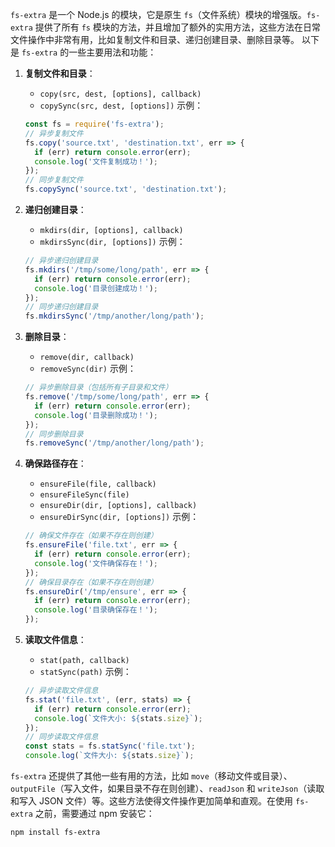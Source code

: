 `fs-extra` 是一个 Node.js 的模块，它是原生 `fs`（文件系统）模块的增强版。`fs-extra` 提供了所有 `fs` 模块的方法，并且增加了额外的实用方法，这些方法在日常文件操作中非常有用，比如复制文件和目录、递归创建目录、删除目录等。
以下是 `fs-extra` 的一些主要用法和功能：

1. **复制文件和目录**：
   - `copy(src, dest, [options], callback)`
   - `copySync(src, dest, [options])`
     示例：

   ```javascript
   const fs = require('fs-extra');
   // 异步复制文件
   fs.copy('source.txt', 'destination.txt', err => {
     if (err) return console.error(err);
     console.log('文件复制成功！');
   });
   // 同步复制文件
   fs.copySync('source.txt', 'destination.txt');
   ```
2. **递归创建目录**：
   - `mkdirs(dir, [options], callback)`
   - `mkdirsSync(dir, [options])`
     示例：

   ```javascript
   // 异步递归创建目录
   fs.mkdirs('/tmp/some/long/path', err => {
     if (err) return console.error(err);
     console.log('目录创建成功！');
   });
   // 同步递归创建目录
   fs.mkdirsSync('/tmp/another/long/path');
   ```
3. **删除目录**：
   - `remove(dir, callback)`
   - `removeSync(dir)`
     示例：

   ```javascript
   // 异步删除目录（包括所有子目录和文件）
   fs.remove('/tmp/some/long/path', err => {
     if (err) return console.error(err);
     console.log('目录删除成功！');
   });
   // 同步删除目录
   fs.removeSync('/tmp/another/long/path');
   ```
4. **确保路径存在**：
   - `ensureFile(file, callback)`
   - `ensureFileSync(file)`
   - `ensureDir(dir, [options], callback)`
   - `ensureDirSync(dir, [options])`
     示例：

   ```javascript
   // 确保文件存在（如果不存在则创建）
   fs.ensureFile('file.txt', err => {
     if (err) return console.error(err);
     console.log('文件确保存在！');
   });
   // 确保目录存在（如果不存在则创建）
   fs.ensureDir('/tmp/ensure', err => {
     if (err) return console.error(err);
     console.log('目录确保存在！');
   });
   ```
5. **读取文件信息**：
   - `stat(path, callback)`
   - `statSync(path)`
     示例：

   ```javascript
   // 异步读取文件信息
   fs.stat('file.txt', (err, stats) => {
     if (err) return console.error(err);
     console.log(`文件大小: ${stats.size}`);
   });
   // 同步读取文件信息
   const stats = fs.statSync('file.txt');
   console.log(`文件大小: ${stats.size}`);
   ```

`fs-extra` 还提供了其他一些有用的方法，比如 `move`（移动文件或目录）、`outputFile`（写入文件，如果目录不存在则创建）、`readJson` 和 `writeJson`（读取和写入 JSON 文件）等。这些方法使得文件操作更加简单和直观。在使用 `fs-extra` 之前，需要通过 npm 安装它：

```bash
npm install fs-extra
```
